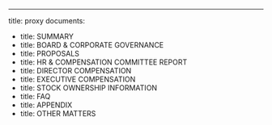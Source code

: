 ---
title: proxy
documents:
- title: SUMMARY
- title: BOARD & CORPORATE GOVERNANCE
- title: PROPOSALS
- title: HR & COMPENSATION COMMITTEE REPORT
- title: DIRECTOR COMPENSATION
- title: EXECUTIVE COMPENSATION
- title: STOCK OWNERSHIP INFORMATION
- title: FAQ
- title: APPENDIX
- title: OTHER MATTERS
  